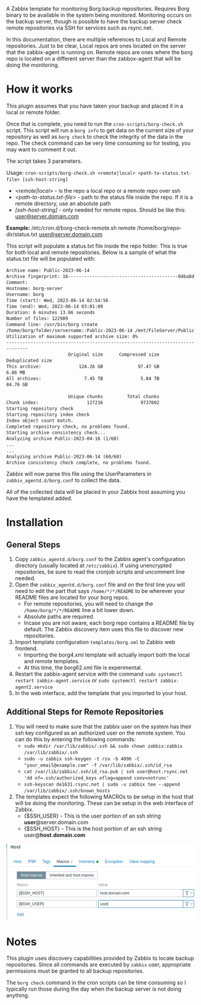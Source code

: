 A Zabbix template for monitoring Borg backup repositories. Requires Borg binary to be available in the system being monitored. Monitoring occurs on the backup server, though is possible to have the backup server check remote repositories via SSH for services such as rsync.net.

In this documentation, there are multiple references to Local and Remote repositories. Just to be clear, Local repos are ones located on the server that the zabbix-agent is running on. Remote repos are ones where the borg repo is located on a different server than the zabbox-agent that will be doing the monitoring.

# How it works
This plugin assumes that you have taken your backup and placed it in a local or remote folder.

Once that is complete, you need to run the `cron-scripts/borg-check.sh` script. This script will run a `borg info` to get data on the current size of your repository as well as `borg check` to check the integrity of the data in the repo. The check command can be very time consuming so for testing, you may want to comment it out.

The script takes 3 parameters.

Usage: `cron-scripts/borg-check.sh <remote|local> <path-to-status.txt-file> [ssh-host-string]`
 - *<remote|local>* - is the repo a local repo or a remote repo over ssh
 - *<path-to-status.txt-file>* - path to the status file inside the repo. If it is a remote directory, use an absolute path
 - *[ssh-host-string]* - only needed for remote repos. Should be like this: user@server.domain.com

 **Example:** /etc/cron.d/borg-check-remote.sh remote /home/borg/repo-dir/status.txt user@server.domain.com

This script will populate a status.txt file inside the repo folder. This is true for both local and remote repositories. Below is a sample of what the status.txt file will be populated with:
```
Archive name: Public-2023-06-14
Archive fingerprint: 16-----------------------------------------04ba8d
Comment: 
Hostname: borg-server
Username: borg
Time (start): Wed, 2023-06-14 02:54:56
Time (end): Wed, 2023-06-14 03:01:09
Duration: 6 minutes 13.66 seconds
Number of files: 122989
Command line: /usr/bin/borg create /home/borg/folder/servername::Public-2023-06-14 /mnt/FileServer/Public
Utilization of maximum supported archive size: 0%
------------------------------------------------------------------------------
                       Original size      Compressed size    Deduplicated size
This archive:              124.26 GB             97.47 GB              6.86 MB
All archives:                7.45 TB              5.84 TB             84.76 GB

                       Unique chunks         Total chunks
Chunk index:                  127216              9737602
Starting repository check
Starting repository index check
Index object count match.
Completed repository check, no problems found.
Starting archive consistency check...
Analyzing archive Public-2023-04-16 (1/60)
...
...
Analyzing archive Public-2023-06-14 (60/60)
Archive consistency check complete, no problems found.
```

Zabbix will now parse this file using the UserParameters in `zabbix_agentd.d/borg.conf` to collect the data.

All of the collected data will be placed in your Zabbix host assuming you have the templated added.

# Installation
## General Steps
1. Copy `zabbix_agentd.d/borg.conf` to the Zabbix agent's configuration directory (usually located at `/etc/zabbix`). If using unencrypted repositories, be sure to read the cronjob scripts and uncomment line needed.
2. Open the `zabbix_agentd.d/borg.conf` file and on the first line you will need to edit the part that says `/home/*/*/README` to be wherever your README files are located for your borg repos.
   - For remote repositories, you will need to change the `/home/borg/*/*/README` line a bit lower down.
   - Absolute paths are required.
	- Incase you are not aware, each borg repo contains a README file by default. The Zabbix discovery item uses this file to discover new repositories.
3. Import template configuration `templates/borg.xml` to Zabbix web frontend.
   - Importing the borg4.xml template will actually import both the local and remote templates.
   - At this time, the borg62.xml file is experimental.
4. Restart the zabbix-agent service with the command `sudo systemctl restart zabbix-agent.service` or `sudo systemctl restart zabbix-agent2.service`
5. In the web interface, add the template that you imported to your host.

## Additional Steps for Remote Repositories
1. You will need to make sure that the zabbix user on the system has their ssh key configured as an authorized user on the remote system. You can do this by entering the following commands:
   - `sudo mkdir /var/lib/zabbix/.ssh && sudo chown zabbix:zabbix /var/lib/zabbix/.ssh`
   - `sudo -u zabbix ssh-keygen -t rsa -b 4096 -C "your_email@example.com" -f /var/lib/zabbix/.ssh/id_rsa`
   - `cat /var/lib/zabbix/.ssh/id_rsa.pub | ssh user@host.rsync.net 'dd of=.ssh/authorized_keys oflag=append conv=notrunc'`
   - `ssh-keyscan de1631.rsync.net | sudo -u zabbix tee --append /var/lib/zabbix/.ssh/known_hosts`
2. The templates expect the following MACROs to be setup in the host that will be doing the monitoring. These can be setup in the web interface of Zabbix.
   - {$SSH_USER} - This is the user portion of an ssh string **user**@server.domain.com
   - {$SSH_HOST} - This is the host portion of an ssh string user@**host.domain.com**

![macro screenshot](images/macros.png "Marcos")

# Notes
This plugin uses discovery capabilities provided by Zabbix to locate backup repositories. Since all commands are executed by `zabbix` user, appropriate permissions must be granted to all backup repositories.

The `borg check` command in the cron scripts can be time consuming so I typically run those during the day when the backup server is not doing anything.